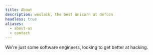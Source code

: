 ```yaml
---
title: About
description: weslack, the best unicorn at defcon
headless: true
aliases:
  - about-us
  - contact
---
```


We're just some software engineers, looking to get better at hacking.